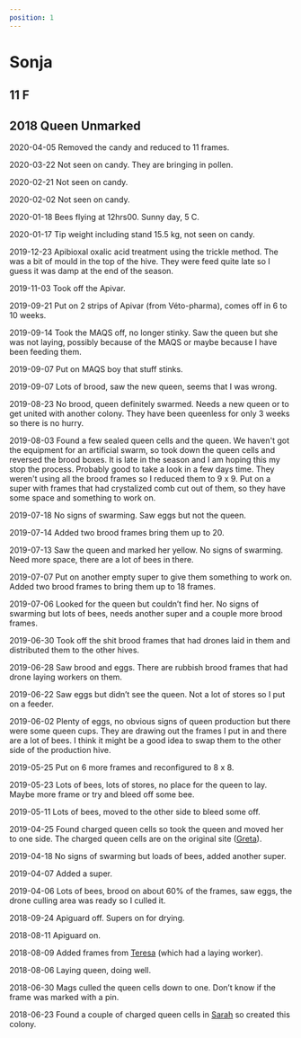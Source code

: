 ```yaml
---
position: 1
---
```

# Sonja
## 11 F
## 2018 Queen Unmarked

2020-04-05 Removed the candy and reduced to 11 frames.

2020-03-22 Not seen on candy.  They are bringing in pollen.

2020-02-21 Not seen on candy.

2020-02-02 Not seen on candy.

2020-01-18 Bees flying at 12hrs00.  Sunny day, 5 C.

2020-01-17 Tip weight including stand 15.5 kg, not seen on candy.

2019-12-23 Apibioxal oxalic acid treatment using the trickle method.  The was a bit of mould in the top of the hive.  They were feed quite late so I guess it was damp at the end of the season.

2019-11-03 Took off the Apivar.

2019-09-21 Put on 2 strips of Apivar (from Véto-pharma), comes off in 6 to 10 weeks.

2019-09-14 Took the MAQS off, no longer stinky.  Saw the queen but she was not laying, possibly because of the MAQS or maybe because I have been feeding them.

2019-09-07 Put on MAQS boy that stuff stinks.  

2019-09-07 Lots of brood, saw the new queen, seems that I was wrong.

2019-08-23 No brood, queen definitely swarmed.  Needs a new queen or to get united with another colony. They have been queenless for only 3 weeks so there is no hurry.

2019-08-03 Found a few sealed queen cells and the queen.  We haven't got the equipment for an artificial swarm, so took down the queen cells and reversed the brood boxes.  It is late in the season and I am hoping this my stop the process.  Probably good to take a look in a few days time.  They weren't using all the brood frames so I reduced them to 9 x 9.  Put on a super with frames that had crystalized comb cut out of them, so they have some space and something to work on.

2019-07-18 No signs of swarming.  Saw eggs but not the queen.

2019-07-14 Added two brood frames bring them up to 20.

2019-07-13  Saw the queen and marked her yellow. No signs of swarming.  Need more space, there are a lot of bees in there.

2019-07-07 Put on another empty super to give them something to work on.  Added two brood frames to bring them up to 18 frames.

2019-07-06 Looked for the queen but couldn’t find her.  No signs of swarming but lots of bees, needs another super and a couple more brood frames.

2019-06-30 Took off the shit brood frames that had drones laid in them and distributed them to the other hives.

2019-06-28 Saw brood and eggs.  There are rubbish brood frames that had drone laying workers on them.

2019-06-22 Saw eggs but didn’t see the queen.  Not a lot of stores so I put on a feeder.

2019-06-02 Plenty of eggs, no obvious signs of queen production but there were some queen cups.  They are drawing out the frames I put in and there are a lot of bees.  I think it might be a good idea to swap them to the other side of the production hive.

2019-05-25 Put on 6 more frames and reconfigured to 8 x 8.

2019-05-23 Lots of bees, lots of stores, no place for the queen to lay.  Maybe more frame or try and bleed off some bee.

2019-05-11 Lots of bees, moved to the other side to bleed some off.

2019-04-25 Found charged queen cells so took the queen and moved her to one side.  The charged queen cells are on the original site ([Greta](https://docs.google.com/document/d/1eRKHdvqu1g68dqyiOgjQyyH4yEW5tY-dWkMa5vTse7U/edit#)).

2019-04-18 No signs of swarming but loads of bees, added another super.

2019-04-07 Added a super.

2019-04-06 Lots of bees, brood on about 60% of the frames, saw eggs, the drone culling area was ready so I culled it.

2018-09-24 Apiguard off.  Supers on for drying.

2018-08-11 Apiguard on.

2018-08-09 Added frames from [Teresa](https://docs.google.com/document/d/1fydENvaHi7cSHfPJ7mx63xp3YwyTWhetBJGG4P_EB-E/edit) (which had a laying worker).

2018-08-06 Laying queen, doing well.

2018-06-30 Mags culled the queen cells down to one.  Don’t know if the frame was marked with a pin.  

2018-06-23 Found a couple of charged queen cells in [Sarah](https://docs.google.com/document/d/17JMVU8K3V4tgsD3z8VsTCRt44JlBsn0D08k39RdbU1U/edit#) so created this colony.  

